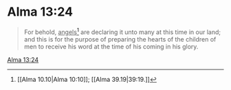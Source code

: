 # Alma 13:24

> For behold, <u>angels</u>[^a] are declaring it unto many at this time in our land; and this is for the purpose of preparing the hearts of the children of men to receive his word at the time of his coming in his glory.

[Alma 13:24](https://www.churchofjesuschrist.org/study/scriptures/bofm/alma/13?lang=eng&id=p24#p24)


[^a]: [[Alma 10.10|Alma 10:10]]; [[Alma 39.19|39:19.]]
